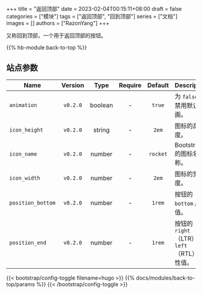 +++
title = "返回顶部"
date = 2023-02-04T00:15:11+08:00
draft = false
categories = ["模块"]
tags = ["返回顶部", "回到顶部"]
series = ["文档"]
images = []
authors = ["RazonYang"]
+++

又称回到顶部，一个用于返回顶部的按钮。

<!--more-->

{{% hb-module back-to-top %}}

## 站点参数

| Name              | Version  |  Type   | Require | Default  | Description                                    |
| ----------------- | :------: | :-----: | :-----: | :------: | ---------------------------------------------- |
| `animation`       | `v0.2.0` | boolean |    -    |  `true`  | 为 `false` 则禁用默认动画。                    |
| `icon_height`     | `v0.2.0` | string  |    -    |  `2em`   | 图标的高度。                                   |
| `icon_name`       | `v0.2.0` | number  |    -    | `rocket` | Bootstrap 的图标名称。                         |
| `icon_width`      | `v0.2.0` | number  |    -    |  `2em`   | 图标的宽度。                                   |
| `position_bottom` | `v0.2.0` | number  |    -    |  `1rem`  | 按钮的 `bottom` 属性值。                       |
| `position_end`    | `v0.2.0` | number  |    -    |  `1rem`  | 按钮的 `right`（LTR）或 `left`（RTL） 属性值。 |

{{< bootstrap/config-toggle filename=hugo >}}
{{% docs/modules/back-to-top/params %}}
{{< /bootstrap/config-toggle >}}
